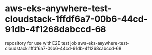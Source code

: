 # aws-eks-anywhere-test-cloudstack-1ffdf6a7-00b6-44cd-91db-4f1268dabccd-68
repository for use with E2E test job aws-eks-anywhere-test-cloudstack:1ffdf6a7-00b6-44cd-91db-4f1268dabccd-68
